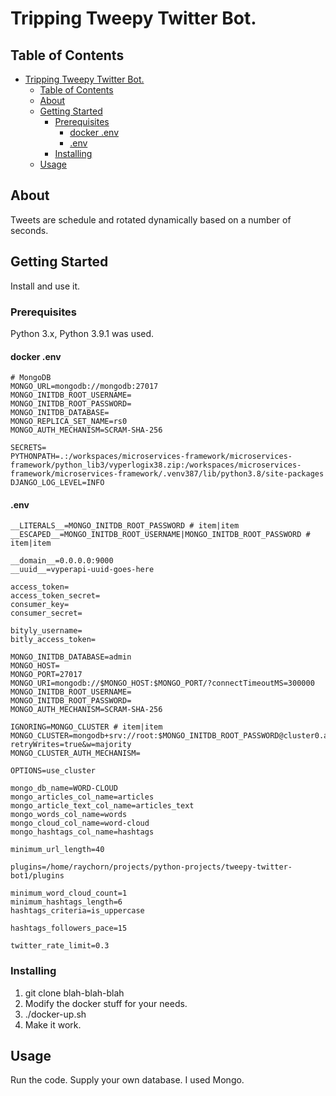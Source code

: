 # Tripping Tweepy Twitter Bot.

## Table of Contents

- [Tripping Tweepy Twitter Bot.](#tripping-tweepy-twitter-bot)
  - [Table of Contents](#table-of-contents)
  - [About](#about)
  - [Getting Started](#getting-started)
    - [Prerequisites](#prerequisites)
      - [docker .env](#docker-env)
      - [.env](#env)
    - [Installing](#installing)
  - [Usage <a name = "usage"></a>](#usage-)

## About

Tweets are schedule and rotated dynamically based on a number of seconds.

## Getting Started

Install and use it.

### Prerequisites

Python 3.x, Python 3.9.1 was used.

#### docker .env

```
# MongoDB
MONGO_URL=mongodb://mongodb:27017
MONGO_INITDB_ROOT_USERNAME=
MONGO_INITDB_ROOT_PASSWORD=
MONGO_INITDB_DATABASE=
MONGO_REPLICA_SET_NAME=rs0
MONGO_AUTH_MECHANISM=SCRAM-SHA-256

SECRETS=
PYTHONPATH=.:/workspaces/microservices-framework/microservices-framework/python_lib3/vyperlogix38.zip:/workspaces/microservices-framework/microservices-framework/.venv387/lib/python3.8/site-packages
DJANGO_LOG_LEVEL=INFO
```

#### .env 

```
__LITERALS__=MONGO_INITDB_ROOT_PASSWORD # item|item
__ESCAPED__=MONGO_INITDB_ROOT_USERNAME|MONGO_INITDB_ROOT_PASSWORD # item|item

__domain__=0.0.0.0:9000
__uuid__=vyperapi-uuid-goes-here

access_token=
access_token_secret=
consumer_key=
consumer_secret=

bityly_username=
bitly_access_token=

MONGO_INITDB_DATABASE=admin
MONGO_HOST=
MONGO_PORT=27017
MONGO_URI=mongodb://$MONGO_HOST:$MONGO_PORT/?connectTimeoutMS=300000
MONGO_INITDB_ROOT_USERNAME=
MONGO_INITDB_ROOT_PASSWORD=
MONGO_AUTH_MECHANISM=SCRAM-SHA-256

IGNORING=MONGO_CLUSTER # item|item
MONGO_CLUSTER=mongodb+srv://root:$MONGO_INITDB_ROOT_PASSWORD@cluster0.as9re.mongodb.net/$MONGO_INITDB_DATABASE?retryWrites=true&w=majority
MONGO_CLUSTER_AUTH_MECHANISM=

OPTIONS=use_cluster

mongo_db_name=WORD-CLOUD
mongo_articles_col_name=articles
mongo_article_text_col_name=articles_text
mongo_words_col_name=words
mongo_cloud_col_name=word-cloud
mongo_hashtags_col_name=hashtags

minimum_url_length=40

plugins=/home/raychorn/projects/python-projects/tweepy-twitter-bot1/plugins

minimum_word_cloud_count=1
minimum_hashtags_length=6
hashtags_criteria=is_uppercase

hashtags_followers_pace=15

twitter_rate_limit=0.3
```

### Installing

1. git clone blah-blah-blah
2. Modify the docker stuff for your needs.
3. ./docker-up.sh
4. Make it work.

## Usage <a name = "usage"></a>

Run the code.  Supply your own database.  I used Mongo.
